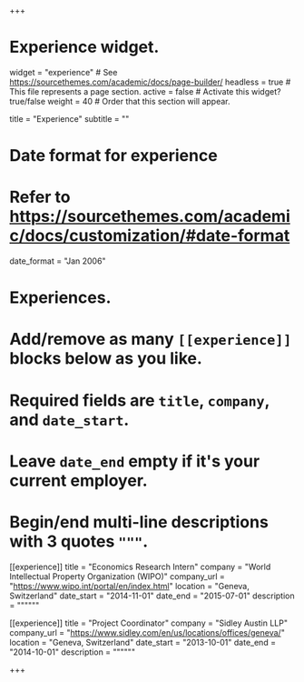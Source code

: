 +++
# Experience widget.
widget = "experience"  # See https://sourcethemes.com/academic/docs/page-builder/
headless = true  # This file represents a page section.
active = false  # Activate this widget? true/false
weight = 40  # Order that this section will appear.

title = "Experience"
subtitle = ""

# Date format for experience
#   Refer to https://sourcethemes.com/academic/docs/customization/#date-format
date_format = "Jan 2006"

# Experiences.
#   Add/remove as many `[[experience]]` blocks below as you like.
#   Required fields are `title`, `company`, and `date_start`.
#   Leave `date_end` empty if it's your current employer.
#   Begin/end multi-line descriptions with 3 quotes `"""`.

 
[[experience]]
  title = "Economics Research Intern"
  company = "World Intellectual Property Organization (WIPO)"
  company_url = "https://www.wipo.int/portal/en/index.html"
  location = "Geneva, Switzerland"
  date_start = "2014-11-01"
  date_end = "2015-07-01"
  description = """"""
  
  [[experience]]
  title = "Project Coordinator"
  company = "Sidley Austin LLP"
  company_url = "https://www.sidley.com/en/us/locations/offices/geneva/"
  location = "Geneva, Switzerland"
  date_start = "2013-10-01"
  date_end = "2014-10-01"
  description = """"""

+++
